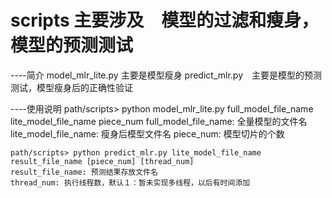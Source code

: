 # scripts 主要涉及　模型的过滤和瘦身，模型的预测测试

----简介
	model_mlr_lite.py 主要是模型瘦身
	predict_mlr.py　主要是模型的预测测试，模型瘦身后的正确性验证

----使用说明
	path/scripts> python model_mlr_lite.py full_model_file_name lite_model_file_name piece_num
	full_model_file_name: 全量模型的文件名
	lite_model_file_name: 瘦身后模型文件名
	piece_num: 模型切片的个数

	path/scripts> python predict_mlr.py lite_model_file_name result_file_name [piece_num] [thread_num]
	result_file_name: 预测结果存放文件名
	thread_num: 执行线程数，默认１：暂未实现多线程，以后有时间添加
